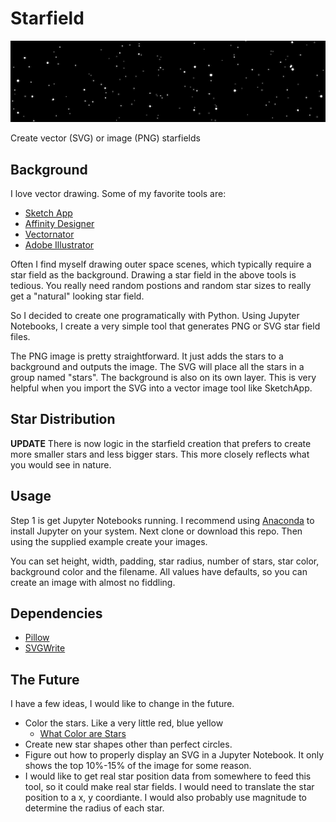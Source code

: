 # Starfield

![Starfield](starfield_banner.png)

Create vector (SVG) or image (PNG) starfields

## Background

I love vector drawing. Some of my favorite tools are:

* [Sketch App](https://www.sketch.com)
* [Affinity Designer](https://affinity.serif.com/en-us/designer/)
* [Vectornator](https://vectornator.io)
* [Adobe Illustrator](https://www.adobe.com/products/illustrator.html)

Often I find myself drawing outer space scenes, which typically require a star field as the background. Drawing a star field in the above tools is tedious. You really need random postions and random star sizes to really get a "natural" looking star field.

So I decided to create one programatically with Python. Using Jupyter Notebooks, I create a very simple tool that generates PNG or SVG star field files.

The PNG image is pretty straightforward. It just adds the stars to a background and outputs the image. The SVG will place all the stars in a group named "stars". The background is also on its own layer. This is very helpful when you import the SVG into a vector image tool like SketchApp.

## Star Distribution

**UPDATE** There is now logic in the starfield creation that prefers to create more smaller stars and less bigger stars. This more closely reflects what you would see in nature.

## Usage

Step 1 is get Jupyter Notebooks running. I recommend using [Anaconda](https://www.anaconda.com/distribution/) to install Jupyter on your system. Next clone or download this repo. Then using the supplied example create your images.

You can set height, width, padding, star radius, number of stars, star color, background color and the filename.  All values have defaults, so you can create an image with almost no fiddling.

## Dependencies

* [Pillow](https://pillow.readthedocs.io/en/stable/)
* [SVGWrite](https://svgwrite.readthedocs.io/en/master/)

## The Future

I have a few ideas, I would like to change in the future.

* Color the stars. Like a very little red, blue yellow
  * [What Color are Stars](https://lovethenightsky.com/what-color-are-stars/)
* Create new star shapes other than perfect circles.
* Figure out how to properly display an SVG in a Jupyter Notebook. It only shows the top 10%-15% of the image for some reason.
* I would like to get real star position data from somewhere to feed this tool, so it could make real star fields. I would need to translate the star position to a x, y coordiante. I would also probably use magnitude to determine the radius of each star.
